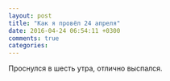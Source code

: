 ```yaml
---
layout: post
title: "Как я провёл 24 апреля"
date: 2016-04-24 06:54:11 +0300
comments: true
categories: 
---
```

Проснулся в шесть утра, отлично выспался.